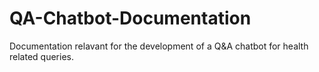 # QA-Chatbot-Documentation
Documentation relavant for the development of a Q&amp;A chatbot for health related queries.
